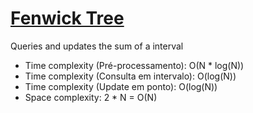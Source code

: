 
# [Fenwick Tree](fenwick_tree.cpp)


Queries and updates the sum of a interval


* Time complexity (Pré-processamento): O(N * log(N))
* Time complexity (Consulta em intervalo): O(log(N))
* Time complexity (Update em ponto): O(log(N))
* Space complexity: 2 * N = O(N)
